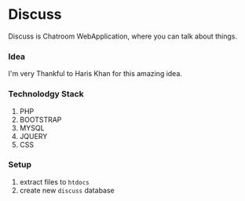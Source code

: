 # Discuss
Discuss is Chatroom WebApplication, where you can talk about things.

### Idea 
I'm very Thankful to Haris Khan for this amazing idea.

### Technolodgy Stack

1. PHP
2. BOOTSTRAP
3. MYSQL
4. JQUERY
5. CSS

### Setup

1. extract files to `htdocs`
2. create new `discuss` database

